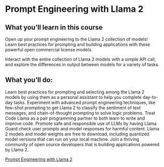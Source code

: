 
# Prompt Engineering with Llama 2

## What you’ll learn in this course
Open up your prompt engineering to the Llama 2 collection of models! Learn best practices for prompting and building applications with these powerful open commercial license models.

Interact with the entire collection of Llama 2 models with a simple API call, and explore the differences in output between models for a variety of tasks.

## What you’ll do: 

Learn best practices for prompting and selecting among the Llama 2 models by using them as a personal assistant to help you complete day-to-day tasks.
Experiment with advanced prompt engineering techniques, like few-shot prompting to get Llama 2 to classify the sentiment of text messages, and chain-of-thought prompting to solve logic problems.
Treat Code Llama as a pair programming partner to both learn to write and improve code.
Promote safe and responsible use of LLMs by having Llama Guard check user prompts and model responses for harmful content.
Llama 2 models and model weights are free to download, including quantized model versions that can run on your local machine. Join a thriving community of open source developers that is building applications powered by Llama 2.

[Prompt Engineering with Llama 2](https://www.deeplearning.ai/short-courses/prompt-engineering-with-llama-2/?utm_campaign=meta-launch&utm_medium=featured-card&utm_source=dlai-homepage)
